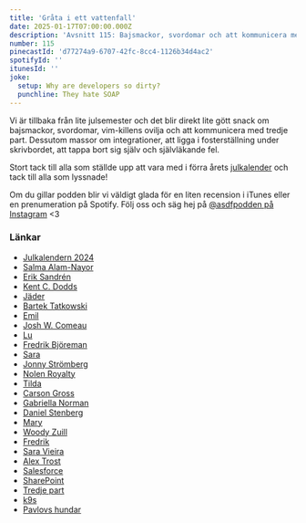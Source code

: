 ```yaml
---
title: 'Gråta i ett vattenfall'
date: 2025-01-17T07:00:00.000Z
description: 'Avsnitt 115: Bajsmackor, svordomar och att kommunicera med tredje part.'
number: 115
pinecastId: 'd77274a9-6707-42fc-8cc4-1126b34d4ac2'
spotifyId: ''
itunesId: ''
joke:
  setup: Why are developers so dirty?
  punchline: They hate SOAP
---
```


Vi är tillbaka från lite julsemester och det blir direkt lite gött snack om bajsmackor, svordomar, vim-killens ovilja och att kommunicera med tredje part. Dessutom massor om integrationer, att ligga i fosterställning under skrivbordet, att tappa bort sig själv och självläkande fel.

Stort tack till alla som ställde upp att vara med i förra årets [julkalender](https://asdf.pizza/julkalendern-2024) och tack till alla som lyssnade!

Om du gillar podden blir vi väldigt glada för en liten recension i iTunes eller en prenumeration på Spotify. Följ oss och säg hej på [@asdfpodden på Instagram](https://www.instagram.com/asdfpodden/) &lt;3

### Länkar

- [Julkalendern 2024](https://asdf.pizza/julkalendern-2024/)
- [Salma Alam-Nayor](https://whitep4nth3r.com/)
- [Erik Sandrén](https://hackerman.se/)
- [Kent C. Dodds](https://kentcdodds.com/)
- [Jäder](https://jaeder42.tech/)
- [Bartek Tatkowski](https://brtk.se/)
- [Emil](https://bsky.app/profile/emiljsl.dev)
- [Josh W. Comeau](https://www.joshwcomeau.com/)
- [Lu](https://www.todepond.com/)
- [Fredrik Björeman](https://bjoreman.com/)
- [Sara](https://www.linkedin.com/in/sara-linnea-b-1b197390/)
- [Jonny Strömberg](https://javve.com/)
- [Nolen Royalty](https://eieio.games/)
- [Tilda](https://www.linkedin.com/in/matilda-yngman/)
- [Carson Gross](https://bigsky.software/)
- [Gabriella Norman](https://www.linkedin.com/in/gabriella-norman-989164150/)
- [Daniel Stenberg](https://daniel.haxx.se/)
- [Mary](https://daniel.haxx.se/)
- [Woody Zuill](https://woodyzuill.com/)
- [Fredrik](https://www.linkedin.com/in/fredrik-lindner-27079223/)
- [Sara Vieira](https://iamsaravieira.com/)
- [Alex Trost](https://trost.codes/)
- [Salesforce](https://www.salesforce.com/eu/)
- [SharePoint](https://www.microsoft.com/sv-se/microsoft-365/sharepoint/collaboration)
- [Tredje part](https://sv.wiktionary.org/wiki/tredje_part)
- [k9s](https://k9scli.io/)
- [Pavlovs hundar](https://sv.wikipedia.org/wiki/Pavlovs_hundar)